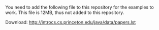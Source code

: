 You need to add the following file to this repository for the examples to work. This file is 12MB, thus not added to this repository. 
 
Download: http://introcs.cs.princeton.edu/java/data/papers.lst 